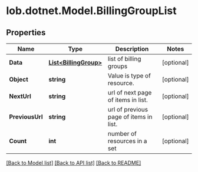 # lob.dotnet.Model.BillingGroupList

## Properties

Name | Type | Description | Notes
------------ | ------------- | ------------- | -------------
**Data** | [**List&lt;BillingGroup&gt;**](BillingGroup.md) | list of billing groups | [optional] 
**Object** | **string** | Value is type of resource. | [optional] 
**NextUrl** | **string** | url of next page of items in list. | [optional] 
**PreviousUrl** | **string** | url of previous page of items in list. | [optional] 
**Count** | **int** | number of resources in a set | [optional] 

[[Back to Model list]](../README.md#documentation-for-models) [[Back to API list]](../README.md#documentation-for-api-endpoints) [[Back to README]](../README.md)


